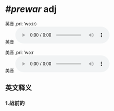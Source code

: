 # ***\#prewar*** adj
英音 ˌpriː ˈwɔː(r)  
英音
<audio src="./media/prewar1_AAC.aac" controls="controls"></audio>

美音 ˌpriː ˈwɔːr  
美音
<audio src="./media/prewar2_AAC.aac" controls="controls"></audio>



  

英文释义
---
### 1.**战前的**  


